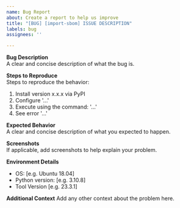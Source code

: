 ```yaml
---
name: Bug Report
about: Create a report to help us improve
title: "[BUG] [import-sbom] ISSUE DESCRIPTION"
labels: bug
assignees: ''

---
```


**Bug Description**  
A clear and concise description of what the bug is.

**Steps to Reproduce**  
Steps to reproduce the behavior:
1. Install version x.x.x via PyPI
2. Configure '...'
3. Execute using the command: '...'
4. See error '...'

**Expected Behavior**  
A clear and concise description of what you expected to happen.

**Screenshots**  
If applicable, add screenshots to help explain your problem.

**Environment Details**  
 - OS: [e.g. Ubuntu 18.04]
 - Python version: [e.g. 3.10.8]
 - Tool Version [e.g. 23.3.1]

**Additional Context**
Add any other context about the problem here.

